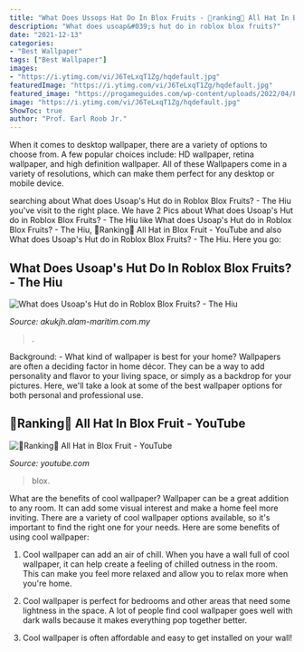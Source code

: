 ```yaml
---
title: "What Does Ussops Hat Do In Blox Fruits - 🧢ranking🧢 All Hat In Blox Fruit"
description: "What does usoap&#039;s hut do in roblox blox fruits?"
date: "2021-12-13"
categories:
- "Best Wallpaper"
tags: ["Best Wallpaper"]
images:
- "https://i.ytimg.com/vi/J6TeLxqT1Zg/hqdefault.jpg"
featuredImage: "https://i.ytimg.com/vi/J6TeLxqT1Zg/hqdefault.jpg"
featured_image: "https://progameguides.com/wp-content/uploads/2022/04/Featured-How-to-store-fruit-in-Roblox-Blox-Fruits-1024x576.jpg"
image: "https://i.ytimg.com/vi/J6TeLxqT1Zg/hqdefault.jpg"
ShowToc: true
author: "Prof. Earl Roob Jr."
---
```



When it comes to desktop wallpaper, there are a variety of options to choose from. A few popular choices include: HD wallpaper, retina wallpaper, and high definition wallpaper. All of these Wallpapers come in a variety of resolutions, which can make them perfect for any desktop or mobile device. 

	

		
searching about What does Usoap&#039;s Hut do in Roblox Blox Fruits? - The Hiu you've visit to the right place. We have 2 Pics about What does Usoap&#039;s Hut do in Roblox Blox Fruits? - The Hiu like What does Usoap&#039;s Hut do in Roblox Blox Fruits? - The Hiu, 🧢Ranking🧢 All Hat in Blox Fruit - YouTube and also What does Usoap&#039;s Hut do in Roblox Blox Fruits? - The Hiu. Here you go:
		
    
## What Does Usoap&#039;s Hut Do In Roblox Blox Fruits? - The Hiu

<img loading=lazy src="https://progameguides.com/wp-content/uploads/2022/04/Featured-How-to-store-fruit-in-Roblox-Blox-Fruits-1024x576.jpg" onerror="this.onerror=null;this.src='https://tse3.mm.bing.net/th?id=OIP.OydFD822dEsyrx1tMQwSqgHaEK&amp;pid=15.1';" alt="What does Usoap&#039;s Hut do in Roblox Blox Fruits? - The Hiu">

_Source: akukjh.alam-maritim.com.my_

>. 

	

Background: - What kind of wallpaper is best for your home?
Wallpapers are often a deciding factor in home décor. They can be a way to add personality and flavor to your living space, or simply as a backdrop for your pictures. Here, we'll take a look at some of the best wallpaper options for both personal and professional use.

    
## 🧢Ranking🧢 All Hat In Blox Fruit - YouTube

<img loading=lazy src="https://i.ytimg.com/vi/J6TeLxqT1Zg/hqdefault.jpg" onerror="this.onerror=null;this.src='https://tse4.mm.bing.net/th?id=OIP.fD8fBxS4OXEN3HQwRXFluAHaFj&amp;pid=15.1';" alt="🧢Ranking🧢 All Hat in Blox Fruit - YouTube">

_Source: youtube.com_

>blox. 

	

What are the benefits of cool wallpaper?
Wallpaper can be a great addition to any room. It can add some visual interest and make a home feel more inviting. There are a variety of cool wallpaper options available, so it's important to find the right one for your needs. Here are some benefits of using cool wallpaper: 
1. Cool wallpaper can add an air of chill. When you have a wall full of cool wallpaper, it can help create a feeling of chilled outness in the room. This can make you feel more relaxed and allow you to relax more when you're home. 

2. Cool wallpaper is perfect for bedrooms and other areas that need some lightness in the space. A lot of people find cool wallpaper goes well with dark walls because it makes everything pop together better. 

3. Cool wallpaper is often affordable and easy to get installed on your wall!

